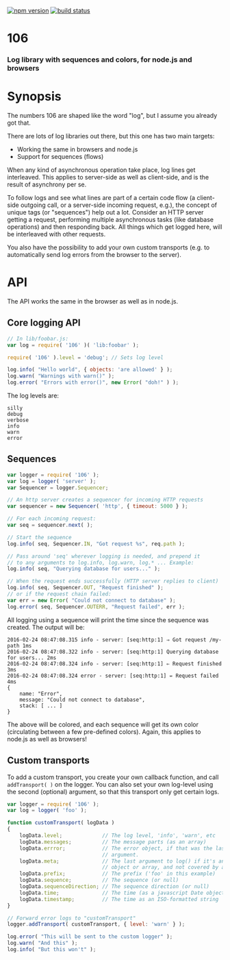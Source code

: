 [![npm version][npm-image]][npm-url]
[![build status][travis-image]][travis-url]

# 106

### Log library with sequences and colors, for node.js and browsers

# Synopsis

The numbers 106 are shaped like the word "log", but I assume you already got that.

There are lots of log libraries out there, but this one has two main targets:

 * Working the same in browsers and node.js
 * Support for sequences (flows)

When any kind of asynchronous operation take place, log lines get interleaved. This applies to server-side as well as client-side, and is the result of asynchrony per se.

To follow logs and see what lines are part of a certain code flow (a client-side outgoing call, or a server-side incoming request, e.g.), the concept of unique tags (or "sequences") help out a lot. Consider an HTTP server getting a request, performing multiple asynchronous tasks (like database operations) and then responding back. All things which get logged here, will be interleaved with other requests.

You also have the possibility to add your own custom transports (e.g. to automatically send log errors from the browser to the server).

# API

The API works the same in the browser as well as in node.js.

## Core logging API

```js
// In lib/foobar.js:
var log = require( '106' )( 'lib:foobar' );

require( '106' ).level = 'debug'; // Sets log level

log.info( "Hello world", { objects: 'are allowed' } );
log.warn( "Warnings with warn()" );
log.error( "Errors with error()", new Error( "doh!" ) );
```

The log levels are:

```
silly
debug
verbose
info
warn
error
```

## Sequences

```js
var logger = require( '106' );
var log = logger( 'server' );
var Sequencer = logger.Sequencer;

// An http server creates a sequencer for incoming HTTP requests
var sequencer = new Sequencer( 'http', { timeout: 5000 } );

// For each incoming request:
var seq = sequencer.next( );

// Start the sequence
log.info( seq, Sequencer.IN, "Got request %s", req.path );

// Pass around 'seq' wherever logging is needed, and prepend it
// to any arguments to log.info, log.warn, log.* ... Example:
log.info( seq, "Querying database for users..." );

// When the request ends successfully (HTTP server replies to client)
log.info( seq, Sequencer.OUT, "Request finished" );
// or if the request chain failed:
var err = new Error( "Could not connect to database" );
log.error( seq, Sequencer.OUTERR, "Request failed", err );
```

All logging using a sequence will print the time since the sequence was created. The output will be:

```
2016-02-24 08:47:08.315 info - server: [seq:http:1] ⇒ Got request /my-path 1ms
2016-02-24 08:47:08.322 info - server: [seq:http:1] Querying database for users... 2ms
2016-02-24 08:47:08.324 info - server: [seq:http:1] ⇐ Request finished 3ms
2016-02-24 08:47:08.324 error - server: [seq:http:1] ⇍ Request failed 4ms
{
    name: "Error",
    message: "Could not connect to database",
    stack: [ ... ]
}
```

The above will be colored, and each sequence will get its own color (circulating between a few pre-defined colors). Again, this applies to node.js as well as browsers!

## Custom transports

To add a custom transport, you create your own callback function, and call `addTransport( )` on the logger. You can also set your own log-level using the second (optional) argument, so that this transport only get certain logs.

```js
var logger = require( '106' );
var log = logger( 'foo' );

function customTransport( logData )
{
    logData.level;             // The log level, 'info', 'warn', etc
    logData.messages;          // The message parts (as an array)
    logData.errror;            // The error object, if that was the last
                               // argument.
    logData.meta;              // The last argument to log() if it's an
                               // object or array, and not covered by a '%s'.
    logData.prefix;            // The prefix ('foo' in this example)
    logData.sequence;          // The sequence (or null)
    logData.sequenceDirection; // The sequence direction (or null)
    logData.time;              // The time (as a javascript Date object)
    logData.timestamp;         // The time as an ISO-formatted string
}

// Forward error logs to "customTransport"
logger.addTransport( customTransport, { level: 'warn' } );

log.error( "This will be sent to the custom logger" );
log.warn( "And this" );
log.info( "But this won't" );
```

[npm-image]: https://img.shields.io/npm/v/106.svg
[npm-url]: https://npmjs.org/package/106
[travis-image]: https://img.shields.io/travis/grantila/106.svg
[travis-url]: https://travis-ci.org/grantila/106
